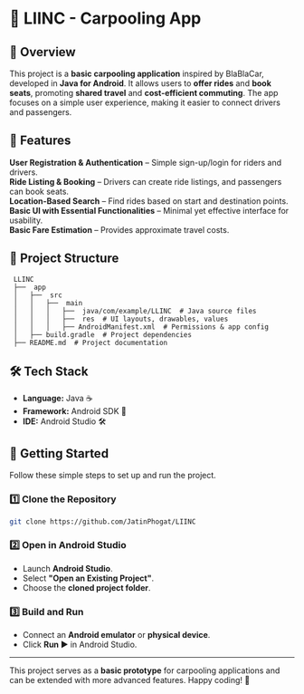 # 🚗 LIINC - Carpooling App

## 📌 Overview
This project is a **basic carpooling application** inspired by BlaBlaCar, developed in **Java for Android**. It allows users to **offer rides** and **book seats**, promoting **shared travel** and **cost-efficient commuting**. The app focuses on a simple user experience, making it easier to connect drivers and passengers.

## 🎯 Features
 **User Registration & Authentication** – Simple sign-up/login for riders and drivers.  
 **Ride Listing & Booking** – Drivers can create ride listings, and passengers can book seats.  
 **Location-Based Search** – Find rides based on start and destination points.  
 **Basic UI with Essential Functionalities** – Minimal yet effective interface for usability.  
 **Basic Fare Estimation** – Provides approximate travel costs.

## 📂 Project Structure
```
 LLINC
 ├──  app
 │   ├──  src
 │   │   ├──  main
 │   │   │   ├──  java/com/example/LLINC  # Java source files
 │   │   │   ├──  res  # UI layouts, drawables, values
 │   │   │   ├── AndroidManifest.xml  # Permissions & app config
 │   ├── build.gradle  # Project dependencies
 ├── README.md  # Project documentation
```

## 🛠️ Tech Stack
- **Language:** Java ☕
- **Framework:** Android SDK 📱
- **IDE:** Android Studio 🛠️

## 🚀 Getting Started
Follow these simple steps to set up and run the project.

### 1️⃣ Clone the Repository
```bash
git clone https://github.com/JatinPhogat/LIINC
```

### 2️⃣ Open in Android Studio
- Launch **Android Studio**.
- Select **"Open an Existing Project"**.
- Choose the **cloned project folder**.

### 3️⃣ Build and Run
- Connect an **Android emulator** or **physical device**.
- Click **Run ▶️** in Android Studio.

---
This project serves as a **basic prototype** for carpooling applications and can be extended with more advanced features. Happy coding! 🚀
